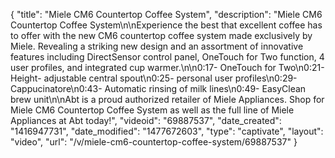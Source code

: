 {
    "title": "Miele CM6 Countertop Coffee System",
    "description": "Miele CM6 Countertop Coffee System\n\nExperience the best that excellent coffee has to offer with the new CM6 countertop coffee system made exclusively by Miele. Revealing a striking new design and an assortment of innovative features including DirectSensor control panel, OneTouch for Two function, 4 user profiles, and integrated cup warmer.\n\n0:17- OneTouch for Two\n0:21- Height- adjustable central spout\n0:25- personal user profiles\n0:29- Cappucinatore\n0:43- Automatic rinsing of milk lines\n0:49- EasyClean brew unit\n\nAbt is a proud authorized retailer of Miele Appliances. Shop for Miele CM6 Countertop Coffee System as well as the full line of Miele Appliances at Abt today!",
    "videoid": "69887537",
    "date_created": "1416947731",
    "date_modified": "1477672603",
    "type": "captivate",
    "layout": "video",
    "url": "\/v\/miele-cm6-countertop-coffee-system\/69887537"
}